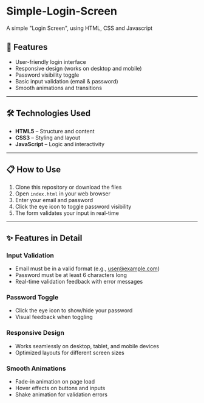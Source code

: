 # Simple-Login-Screen
A simple "Login Screen", using HTML, CSS and Javascript

## 🚀 Features
- User-friendly login interface  
- Responsive design (works on desktop and mobile)  
- Password visibility toggle  
- Basic input validation (email & password)  
- Smooth animations and transitions  

---

## 🛠️ Technologies Used

- **HTML5** – Structure and content  
- **CSS3** – Styling and layout  
- **JavaScript** – Logic and interactivity  

---

## 📋 How to Use

1. Clone this repository or download the files
2. Open `index.html` in your web browser
3. Enter your email and password
4. Click the eye icon to toggle password visibility
5. The form validates your input in real-time

---

## ✨ Features in Detail

### Input Validation
- Email must be in a valid format (e.g., user@example.com)
- Password must be at least 6 characters long
- Real-time validation feedback with error messages

### Password Toggle
- Click the eye icon to show/hide your password
- Visual feedback when toggling

### Responsive Design
- Works seamlessly on desktop, tablet, and mobile devices
- Optimized layouts for different screen sizes

### Smooth Animations
- Fade-in animation on page load
- Hover effects on buttons and inputs
- Shake animation for validation errors
